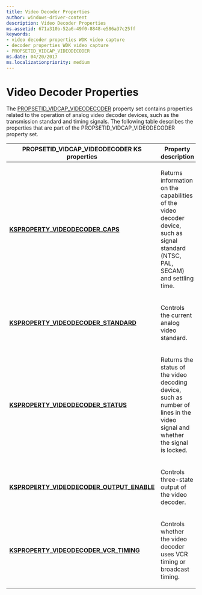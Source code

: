 ```yaml
---
title: Video Decoder Properties
author: windows-driver-content
description: Video Decoder Properties
ms.assetid: 671a310b-52a6-49f0-8848-e586a37c25ff
keywords:
- video decoder properties WDK video capture
- decoder properties WDK video capture
- PROPSETID_VIDCAP_VIDEODECODER
ms.date: 04/20/2017
ms.localizationpriority: medium
---
```


# Video Decoder Properties


The [PROPSETID\_VIDCAP\_VIDEODECODER](https://msdn.microsoft.com/library/windows/hardware/ff568121) property set contains properties related to the operation of analog video decoder devices, such as the transmission standard and timing signals. The following table describes the properties that are part of the PROPSETID\_VIDCAP\_VIDEODECODER property set.

<table>
<colgroup>
<col width="50%" />
<col width="50%" />
</colgroup>
<thead>
<tr class="header">
<th>PROPSETID_VIDCAP_VIDEODECODER KS properties</th>
<th>Property description</th>
</tr>
</thead>
<tbody>
<tr class="odd">
<td><p><a href="https://msdn.microsoft.com/library/windows/hardware/ff566046" data-raw-source="[&lt;strong&gt;KSPROPERTY_VIDEODECODER_CAPS&lt;/strong&gt;](https://msdn.microsoft.com/library/windows/hardware/ff566046)"><strong>KSPROPERTY_VIDEODECODER_CAPS</strong></a></p></td>
<td><p>Returns information on the capabilities of the video decoder device, such as signal standard (NTSC, PAL, SECAM) and settling time.</p></td>
</tr>
<tr class="even">
<td><p><a href="https://msdn.microsoft.com/library/windows/hardware/ff566058" data-raw-source="[&lt;strong&gt;KSPROPERTY_VIDEODECODER_STANDARD&lt;/strong&gt;](https://msdn.microsoft.com/library/windows/hardware/ff566058)"><strong>KSPROPERTY_VIDEODECODER_STANDARD</strong></a></p></td>
<td><p>Controls the current analog video standard.</p></td>
</tr>
<tr class="odd">
<td><p><a href="https://msdn.microsoft.com/library/windows/hardware/ff566060" data-raw-source="[&lt;strong&gt;KSPROPERTY_VIDEODECODER_STATUS&lt;/strong&gt;](https://msdn.microsoft.com/library/windows/hardware/ff566060)"><strong>KSPROPERTY_VIDEODECODER_STATUS</strong></a></p></td>
<td><p>Returns the status of the video decoding device, such as number of lines in the video signal and whether the signal is locked.</p></td>
</tr>
<tr class="even">
<td><p><a href="https://msdn.microsoft.com/library/windows/hardware/ff566051" data-raw-source="[&lt;strong&gt;KSPROPERTY_VIDEODECODER_OUTPUT_ENABLE&lt;/strong&gt;](https://msdn.microsoft.com/library/windows/hardware/ff566051)"><strong>KSPROPERTY_VIDEODECODER_OUTPUT_ENABLE</strong></a></p></td>
<td><p>Controls three-state output of the video decoder.</p></td>
</tr>
<tr class="odd">
<td><p><a href="https://msdn.microsoft.com/library/windows/hardware/ff566062" data-raw-source="[&lt;strong&gt;KSPROPERTY_VIDEODECODER_VCR_TIMING&lt;/strong&gt;](https://msdn.microsoft.com/library/windows/hardware/ff566062)"><strong>KSPROPERTY_VIDEODECODER_VCR_TIMING</strong></a></p></td>
<td><p>Controls whether the video decoder uses VCR timing or broadcast timing.</p></td>
</tr>
</tbody>
</table>

 

 

 




